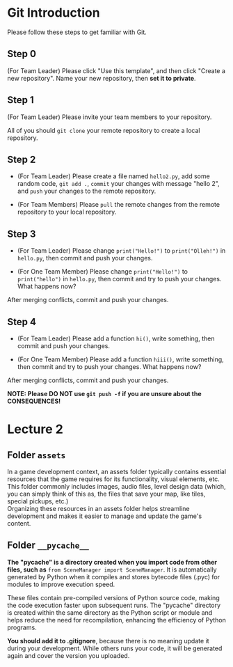 # Git Introduction

Please follow these steps to get familiar with Git.

## Step 0

(For Team Leader) Please click "Use this template", and then click "Create a new repository". Name your new repository, then **set it to private**.

## Step 1

(For Team Leader) Please invite your team members to your repository.

All of you should `git clone` your remote repository to create a local repository.

## Step 2

- (For Team Leader) Please create a file named `hello2.py`, add some random code, `git add .`, `commit` your changes with message "hello 2", and `push` your changes to the remote repository.

- (For Team Members) Please `pull` the remote changes from the remote repository to your local repository.

## Step 3

- (For Team Leader) Please change `print("Hello!")` to `print("Olleh!")` in `hello.py`, then commit and push your changes.

- (For One Team Member) Please change `print("Hello!")` to `print("hello")` in `hello.py`, then commit and try to push your changes. What happens now?

After merging conflicts, commit and push your changes.

## Step 4

- (For Team Leader) Please add a function `hi()`, write something, then commit and push your changes.

- (For One Team Member) Please add a function `hiii()`, write something, then commit and try to push your changes. What happens now?

After merging conflicts, commit and push your changes.

**NOTE: Please DO NOT use `git push -f` if you are unsure about the CONSEQUENCES!**

# Lecture 2

## Folder `assets`

In a game development context, an assets folder typically contains essential resources that the game requires for its functionality, visual elements, etc. This folder commonly includes images, audio files, level design data (which, you can simply think of this as, the files that save your map, like tiles, special pickups, etc.)  
Organizing these resources in an assets folder helps streamline development and makes it easier to manage and update the game's content.  

## Folder `__pycache__`

**The "pycache" is a directory created when you import code from other files, such as** `from SceneManager import SceneManager`. It is automatically generated by Python when it compiles and stores bytecode files (.pyc) for modules to improve execution speed.

These files contain pre-compiled versions of Python source code, making the code execution faster upon subsequent runs. The "pycache" directory is created within the same directory as the Python script or module and helps reduce the need for recompilation, enhancing the efficiency of Python programs.

**You should add it to .gitignore**, because there is no meaning update it during your development. While others runs your code, it will be generated again and cover the version you uploaded.  